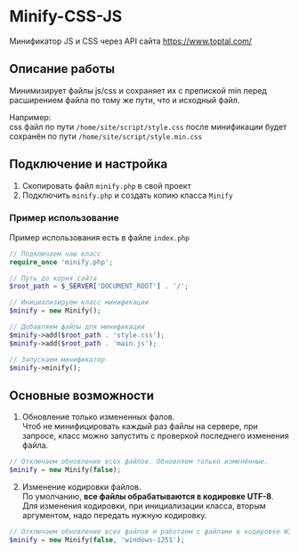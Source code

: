 # Minify-CSS-JS
Минификатор JS и CSS через API сайта https://www.toptal.com/

## Описание работы
Минимизирует файлы js/css и сохраняет их с препиской min перед расширением файла по тому же пути, что и исходный файл.  

Например:  
css файл по пути `/home/site/script/style.css` после минификации будет сохранён по пути `/home/site/script/style.min.css`

## Подключение и настройка
1. Скопировать файл `minify.php` в свой проект
2. Подключить `minify.php` и создать копию класса `Minify`

### Пример использование
Пример использования есть в файле `index.php`

```php
// Подключаем наш класс
require_once 'minify.php';

// Путь до корня сайта
$root_path = $_SERVER['DOCUMENT_ROOT'] . '/';

// Инициализируем класс минификации
$minify = new Minify();

// Добавляем файлы для минификации
$minify->add($root_path . 'style.css');
$minify->add($root_path . 'main.js');

// Запускаем минификатор
$minify->minify();
```

## Основные возможности
1. Обновление только измененных фалов.  
Чтоб не минифицировать каждый раз файлы на сервере, при запросе, класс можно запустить с проверкой последнего изменения файла.
```php
// Отключаем обновление всех файлов. Обновляем только изменённые.
$minify = new Minify(false);
```
2. Изменение кодировки файлов.  
По умолчанию, **все файлы обрабатываются в кодировке UTF-8**. Для изменения кодировки, при инициализации класса, вторым аргументом, надо передать нужную кодировку.
```php
// Отключаем обновление всех файлов и работаем с файлами в кодировке WIN-1251.
$minify = new Minify(false, 'windows-1251');
```
